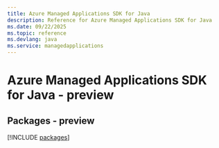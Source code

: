 ```yaml
---
title: Azure Managed Applications SDK for Java
description: Reference for Azure Managed Applications SDK for Java
ms.date: 09/22/2025
ms.topic: reference
ms.devlang: java
ms.service: managedapplications
---
```

# Azure Managed Applications SDK for Java - preview
## Packages - preview
[!INCLUDE [packages](managed-applications-index.md)]
